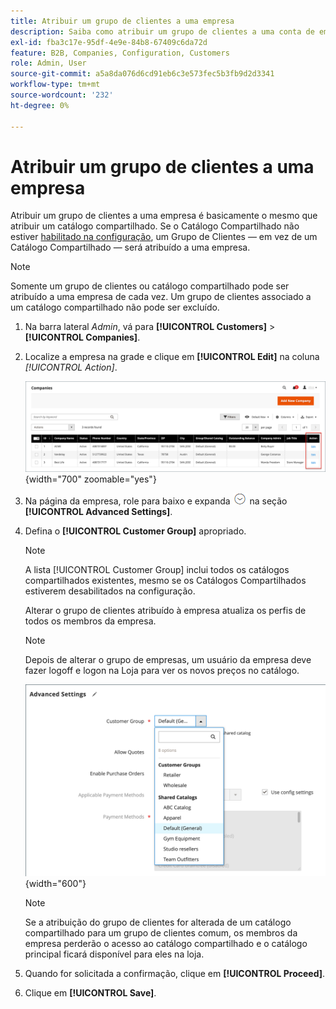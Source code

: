 ```yaml
---
title: Atribuir um grupo de clientes a uma empresa
description: Saiba como atribuir um grupo de clientes a uma conta de empresa em sua loja da Adobe Commerce.
exl-id: fba3c17e-95df-4e9e-84b8-67409c6da72d
feature: B2B, Companies, Configuration, Customers
role: Admin, User
source-git-commit: a5a8da076d6cd91eb6c3e573fec5b3fb9d2d3341
workflow-type: tm+mt
source-wordcount: '232'
ht-degree: 0%

---
```


# Atribuir um grupo de clientes a uma empresa

Atribuir um grupo de clientes a uma empresa é basicamente o mesmo que atribuir um catálogo compartilhado. Se o Catálogo Compartilhado não estiver [habilitado na configuração](enable-basic-features.md), um Grupo de Clientes — em vez de um Catálogo Compartilhado — será atribuído a uma empresa.

>[!NOTE]
>
> Somente um grupo de clientes ou catálogo compartilhado pode ser atribuído a uma empresa de cada vez. Um grupo de clientes associado a um catálogo compartilhado não pode ser excluído.

1. Na barra lateral _Admin_, vá para **[!UICONTROL Customers]** > **[!UICONTROL Companies]**.

1. Localize a empresa na grade e clique em **[!UICONTROL Edit]** na coluna _[!UICONTROL Action]_.

   ![Editar Empresa](./assets/companies-grid-edit.png){width="700" zoomable="yes"}

1. Na página da empresa, role para baixo e expanda ![Seletor de expansão](../assets/icon-display-expand.png) na seção **[!UICONTROL Advanced Settings]**.

1. Defina o **[!UICONTROL Customer Group]** apropriado.

   >[!NOTE]
   >
   >A lista [!UICONTROL Customer Group] inclui todos os catálogos compartilhados existentes, mesmo se os Catálogos Compartilhados estiverem desabilitados na configuração.

   Alterar o grupo de clientes atribuído à empresa atualiza os perfis de todos os membros da empresa.

   >[!NOTE]
   >
   >Depois de alterar o grupo de empresas, um usuário da empresa deve fazer logoff e logon na Loja para ver os novos preços no catálogo.

   ![Alterar grupo de clientes ou catálogo compartilhado](./assets/company-advanced-settings-customer-group-admin.png){width="600"}

   >[!NOTE]
   >
   >Se a atribuição do grupo de clientes for alterada de um catálogo compartilhado para um grupo de clientes comum, os membros da empresa perderão o acesso ao catálogo compartilhado e o catálogo principal ficará disponível para eles na loja.

1. Quando for solicitada a confirmação, clique em **[!UICONTROL Proceed]**.

1. Clique em **[!UICONTROL Save]**.
